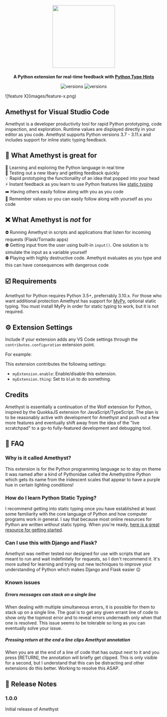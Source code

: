 
<h1 align="center">
  <img align="center" src="https://i.imgur.com/YHnhLjr.png" width="200px" style="margin: 20px auto; display: block;" />
</h1>

<p align="center"><b>A Python extension for real-time feedback with <a href="https://docs.python.org/3.9/library/typing.html#module-typing" target="_blank">Python Type Hints</a></b>
</p>

<div align="center">

![versions](https://img.shields.io/badge/Amethyst-1.0.0-946adf?style=for-the-badge)
![versions](https://img.shields.io/badge/Python-3.7%20%7C%203.8.%20%7C%203.9%20%7C%203.10%20%7C%203.11-blue?style=for-the-badge)

</div>

\!\[feature X\]\(images/feature-x.png\)

## Amethyst for Visual Studio Code

Amethyst is a developer productivity tool for rapid Python prototyping, code inspection, and exploration. Runtime values are displayed directly in your editor as you code. Amethyst supports Python versions 3.7 - 3.11.x and includes support for inline static typing feedback.


## 💎 What Amethyst is great for
📖 Learning and exploring the Python language in real time<br/>
🧪 Testing out a new libary and getting feedback quickly<br/>
💡 Rapid prototyping the functionality of an idea that popped into your head<br/>
⚡️ Instant feedback as you learn to use Python features like <a href="https://mypy.readthedocs.io/en/stable/cheat_sheet_py3.html">static typing</a><br/>
➡️ Having others easily follow along with you as you code<br/>
🧠 Remember values so you can easily follow along with yourself as you code

## ❌ What Amethyst is *not* for
⛔ Running Amethyst in scripts and applications that listen for incoming requests (Flask/Tornado apps)<br/>
⛔ Getting input from the user using built-in `input()`. One solution is to simulate the input as a variable yourself<br/>
⛔ Playing with highly destructive code. Amethyst evaluates as you type and this can have consequences with dangerous code

## ☑️ Requirements

Amethyst for Python requires Python 3.5+, preferrably 3.10.x. For those who want additional protection Amethyst has support for [MyPy](https://github.com/python/mypy#mypy-static-typing-for-python), optional static typing. You must install MyPy in order for static typing to work, but it is not required.

## ⚙️ Extension Settings

Include if your extension adds any VS Code settings through the `contributes.configuration` extension point.

For example:

This extension contributes the following settings:

* `myExtension.enable`: Enable/disable this extension.
* `myExtension.thing`: Set to `blah` to do something.

## Credits
Amethyst is essentially a continuation of the Wolf extension for Python, inspired by the QuokkaJS extension for JavaScript/TypeScript. The plan is to be reasonably active with development for Amethyst and push out a few more features and eventually shift away from the idea of the "live scratchpad" to a go-to fully-featured development and debugging tool.


## 💭 FAQ

### Why is it called Amethyst?
This extension is for the Python programming language so to stay on theme it was named after a kind of Pythonidae called the Amethystine Python which gets its name from the iridescent scales that appear to have a purple hue in certain lighting conditions!

### How do I learn Python Static Typing?
I recommend getting into static typing once you have established at least some familiarity with the core language of Python and how computer programs work in general. I say that because most online resources for Python are written *without* static typing. When you're ready, [here is a great resource for getting started](https://mypy.readthedocs.io/en/stable/cheat_sheet_py3.html).

### Can I use this with Django and Flask?
Amethyst was neither tested nor designed for use with scripts that are meant to run and wait indefinitely for requests, so I don't recommend it. It's more suited for learning and trying out new techniques to improve your understanding of Python which makes Django and Flask easier 😉

### Known issues

##### Errors messages can stack on a single line
When dealing with multiple simultaneous errors, it is possible for them to stack up on a single line. The goal is to get any given errant line of code to show only the topmost error and to reveal errors underneath only when that one is resolved. This issue seems to be tolerable so long as you can eventually solve your issue.

##### Pressing return at the end a line clips Amethyst annotation
When you are at the end of a line of code that has output next to it and you press [RETURN], the annotation will briefly get clipped. This is only visible for a second, but I understand that this can be distracting and other extensions do this better. Working to resolve this ASAP.

## 📄 Release Notes

### 1.0.0

Initial release of Amethyst

